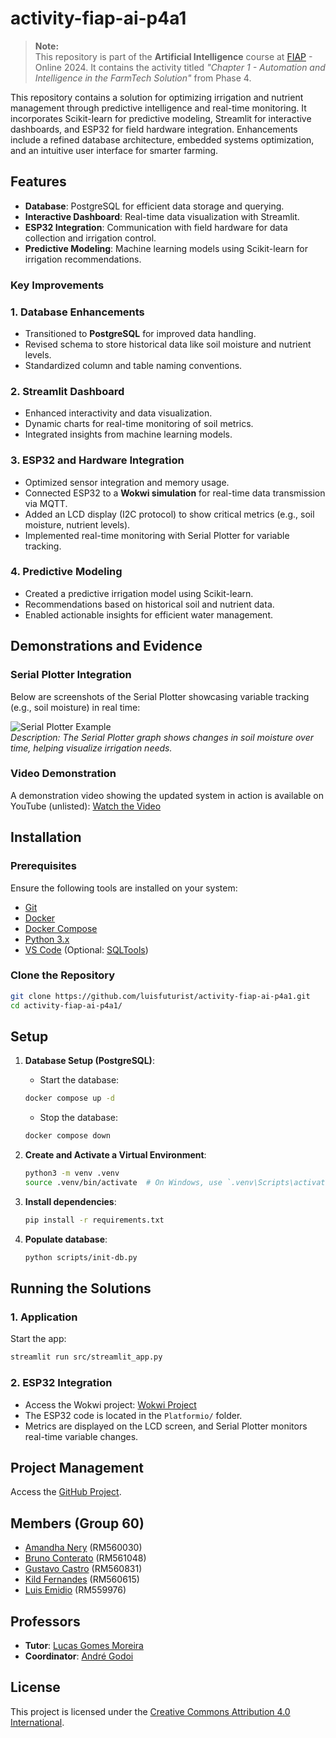 # activity-fiap-ai-p4a1

> **Note:**  
> This repository is part of the **Artificial Intelligence** course at [FIAP](https://github.com/fiap) - Online 2024. It contains the activity titled *"Chapter 1 - Automation and Intelligence in the FarmTech Solution"* from Phase 4.

This repository contains a solution for optimizing irrigation and nutrient management through predictive intelligence and real-time monitoring. It incorporates Scikit-learn for predictive modeling, Streamlit for interactive dashboards, and ESP32 for field hardware integration. Enhancements include a refined database architecture, embedded systems optimization, and an intuitive user interface for smarter farming.

## Features

- **Database**: PostgreSQL for efficient data storage and querying.  
- **Interactive Dashboard**: Real-time data visualization with Streamlit.  
- **ESP32 Integration**: Communication with field hardware for data collection and irrigation control.  
- **Predictive Modeling**: Machine learning models using Scikit-learn for irrigation recommendations.

### Key Improvements

### 1. **Database Enhancements**  
   - Transitioned to **PostgreSQL** for improved data handling.  
   - Revised schema to store historical data like soil moisture and nutrient levels.  
   - Standardized column and table naming conventions.  

### 2. **Streamlit Dashboard**  
   - Enhanced interactivity and data visualization.  
   - Dynamic charts for real-time monitoring of soil metrics.  
   - Integrated insights from machine learning models.

### 3. **ESP32 and Hardware Integration**  
   - Optimized sensor integration and memory usage.  
   - Connected ESP32 to a **Wokwi simulation** for real-time data transmission via MQTT.  
   - Added an LCD display (I2C protocol) to show critical metrics (e.g., soil moisture, nutrient levels).  
   - Implemented real-time monitoring with Serial Plotter for variable tracking.  

### 4. **Predictive Modeling**  
   - Created a predictive irrigation model using Scikit-learn.  
   - Recommendations based on historical soil and nutrient data.  
   - Enabled actionable insights for efficient water management.

## Demonstrations and Evidence

### **Serial Plotter Integration**  
Below are screenshots of the Serial Plotter showcasing variable tracking (e.g., soil moisture) in real time:

![Serial Plotter Example](path/to/serial_plotter_image.png)  
*Description: The Serial Plotter graph shows changes in soil moisture over time, helping visualize irrigation needs.*

### **Video Demonstration**  
A demonstration video showing the updated system in action is available on YouTube (unlisted): [Watch the Video](https://youtube.com/your-video-link)

## Installation

### Prerequisites

Ensure the following tools are installed on your system:

- [Git](https://git-scm.com/downloads)  
- [Docker](https://docs.docker.com/)  
- [Docker Compose](https://docs.docker.com/compose/)  
- [Python 3.x](https://www.python.org/)  
- [VS Code](https://code.visualstudio.com/download) (Optional: [SQLTools](https://marketplace.visualstudio.com/items?itemName=mtxr.sqltools))  

### Clone the Repository

```bash
git clone https://github.com/luisfuturist/activity-fiap-ai-p4a1.git
cd activity-fiap-ai-p4a1/
```

## Setup

1. **Database Setup (PostgreSQL)**:
   - Start the database:
    ```bash
    docker compose up -d
    ```
    - Stop the database:
    ```bash
    docker compose down
    ```

2. **Create and Activate a Virtual Environment**:
   ```sh
   python3 -m venv .venv
   source .venv/bin/activate  # On Windows, use `.venv\Scripts\activate`
   ```

3. **Install dependencies**:
   ```bash
   pip install -r requirements.txt
   ```

4. **Populate database**:
   ```bash
   python scripts/init-db.py
   ```

## Running the Solutions

### 1. **Application**  
   Start the app:
   ```bash
   streamlit run src/streamlit_app.py
   ```

### 2. **ESP32 Integration**  
   - Access the Wokwi project: [Wokwi Project](https://wokwi.com/projects/415998871219053569)  
   - The ESP32 code is located in the `Platformio/` folder.  
   - Metrics are displayed on the LCD screen, and Serial Plotter monitors real-time variable changes.

## Project Management

Access the [GitHub Project](https://github.com/users/luisfuturist/projects/4).

## Members (Group 60)

- [Amandha Nery](https://www.linkedin.com/in/amandhanery/) (RM560030)
- [Bruno Conterato](https://www.linkedin.com/in/brunoconterato/) (RM561048)
- [Gustavo Castro](https://www.linkedin.com/in/gustavo-castro-29a78a2a/) (RM560831)
- [Kild Fernandes](https://www.linkedin.com/in/kild-fernandes/) (RM560615)
- [Luis Emidio](https://www.linkedin.com/in/luisfuturist/) (RM559976)

## Professors

- **Tutor**: [Lucas Gomes Moreira](https://www.linkedin.com/in/lucas-gomes-moreira-15a8452a/)
- **Coordinator**: [André Godoi](https://www.linkedin.com/in/profandregodoi/)

## License

This project is licensed under the [Creative Commons Attribution 4.0 International](http://creativecommons.org/licenses/by/4.0/?ref=chooser-v1).
